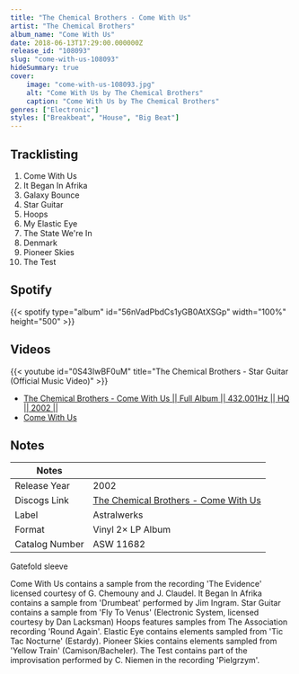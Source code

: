 ```yaml
---
title: "The Chemical Brothers - Come With Us"
artist: "The Chemical Brothers"
album_name: "Come With Us"
date: 2018-06-13T17:29:00.000000Z
release_id: "108093"
slug: "come-with-us-108093"
hideSummary: true
cover:
    image: "come-with-us-108093.jpg"
    alt: "Come With Us by The Chemical Brothers"
    caption: "Come With Us by The Chemical Brothers"
genres: ["Electronic"]
styles: ["Breakbeat", "House", "Big Beat"]
---
```


## Tracklisting
1. Come With Us
2. It Began In Afrika
3. Galaxy Bounce
4. Star Guitar
5. Hoops
6. My Elastic Eye
7. The State We're In
8. Denmark
9. Pioneer Skies
10. The Test


## Spotify
{{< spotify type="album" id="56nVadPbdCs1yGB0AtXSGp" width="100%" height="500" >}}



## Videos
{{< youtube id="0S43IwBF0uM" title="The Chemical Brothers - Star Guitar (Official Music Video)" >}}
- [The Chemical Brothers - Come With Us || Full Album || 432.001Hz || HQ || 2002 ||](https://www.youtube.com/watch?v=zHysIj75ikw)
- [Come With Us](https://www.youtube.com/watch?v=5jxdjeYumRY)

## Notes
| Notes          |             |
| ---------------| ----------- |
| Release Year   | 2002 |
| Discogs Link   | [The Chemical Brothers - Come With Us](https://www.discogs.com/release/108093-The-Chemical-Brothers-Come-With-Us) |
| Label          | Astralwerks |
| Format         | Vinyl 2× LP Album |
| Catalog Number | ASW 11682 |

Gatefold sleeve

Come With Us contains a sample from the recording 'The Evidence' licensed courtesy of G. Chemouny and J. Claudel.
It Began In Afrika contains a sample from 'Drumbeat' performed by Jim Ingram.
Star Guitar contains a sample from 'Fly To Venus' (Electronic System, licensed courtesy by Dan Lacksman)
Hoops features samples from The Association recording 'Round Again'.
Elastic Eye contains elements sampled from 'Tic Tac Nocturne' (Estardy).
Pioneer Skies contains elements sampled from 'Yellow Train' (Camison/Bacheler).
The Test contains part of the improvisation performed by C. Niemen in the recording 'Pielgrzym'.

